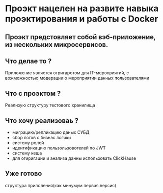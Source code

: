 # Проэкт нацелен на развите навыка проэктирования и работы с Docker

## Проэкт предстовляет собой вэб-приложение, из нескольких микросервисов.

## Что делае то ? 
 Приложение является огригаротом для IT-мероприятий, с вожможностью модерации о мероприятии данных пользователями  

## Что с проэктом ?
Реализую структуру тестового хранилища

## Что хочу реализоваь ?

- миграцию/репликацию даных СУБД
- сбор логов с бизнэс логики 
- систему ролей
- идентификацию пользользовотелей по JWT
- систему кеша 
- для огиригации и анализа данны использовать ClickHause

## Уже готово 

структура прилоления(как минумум первая версия)